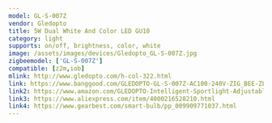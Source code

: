 ```yaml
---
model: GL-S-007Z
vendor: Gledopto
title: 5W Dual White And Color LED GU10
category: light
supports: on/off, brightness, color, white
image: /assets/images/devices/Gledopto_GL-S-007Z.jpg
zigbeemodel: ['GL-S-007Z']
compatible: [z2m,iob]
mlink: http://www.gledopto.com/h-col-322.html
link: https://www.banggood.com/GLEDOPTO-GL-S-007Z-AC100-240V-ZIG_BEE-ZLL-RGBCCT-GU10-5W-LED-Spotlight-Bulb-Work-with-Amazon-Echo-p-1477501.html
link2: https://www.amazon.com/GLEDOPTO-Intelligent-Sportlight-Adjustable-Brightness/dp/B07QWRLDMT
link3: https://www.aliexpress.com/item/4000216528210.html
link4: https://www.gearbest.com/smart-bulb/pp_009909771037.html
---
```

